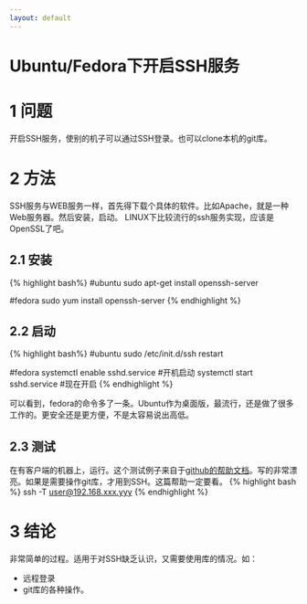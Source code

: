 ```yaml
---
layout: default
---
```


Ubuntu/Fedora下开启SSH服务
===================

1 问题
====
开启SSH服务，使别的机子可以通过SSH登录。也可以clone本机的git库。


2 方法
====
SSH服务与WEB服务一样，首先得下载个具体的软件。比如Apache，就是一种Web服务器。然后安装，启动。
LINUX下比较流行的ssh服务实现，应该是OpenSSL了吧。

2.1 安装
-----
{% highlight bash%}
#ubuntu
sudo apt-get install openssh-server

#fedora
sudo yum install openssh-server
{% endhighlight %}

2.2 启动
----

{% highlight bash%}
#ubuntu
sudo /etc/init.d/ssh restart

#fedora
systemctl enable sshd.service  #开机启动
systemctl start sshd.service   #现在开启
{% endhighlight %}

可以看到，fedora的命令多了一条。Ubuntu作为桌面版，最流行，还是做了很多
工作的。更安全还是更方便，不是太容易说出高低。

2.3 测试
----
在有客户端的机器上，运行。这个测试例子来自于[github的帮助文档][1]。写的非常漂亮。如果是需要操作git库，才用到SSH。这篇帮助一定要看。
{% highlight bash %}
ssh -T user@192.168.xxx.yyy
{% endhighlight %}

3 结论
====
非常简单的过程。适用于对SSH缺乏认识，又需要使用库的情况。如：

- 远程登录
- git库的各种操作。


[1]:  https://help.github.com/articles/generating-ssh-keys
